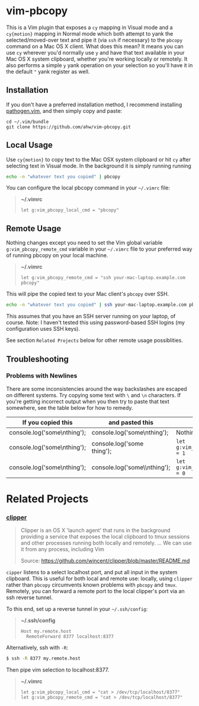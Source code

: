 vim-pbcopy
==========
This is a Vim plugin that exposes a `cy` mapping in Visual mode and a
`cy{motion}` mapping in Normal mode which both attempt to yank the
selected/moved-over text and pipe it (via `ssh` if necessary) to the
`pbcopy` command on a Mac OS X client. What does this mean? It means you can
use `cy` wherever you'd normally use `y` and have that text available in
your Mac OS X system clipboard, whether you're working locally or remotely.
It also performs a simple `y` yank operation on your selection so you'll
have it in the default `"` yank register as well.

Installation
------------
If you don't have a preferred installation method, I recommend
installing [pathogen.vim](https://github.com/tpope/vim-pathogen), and
then simply copy and paste:

    cd ~/.vim/bundle
    git clone https://github.com/ahw/vim-pbcopy.git


Local Usage
-----------
Use `cy{motion}` to copy text to the Mac OSX system clipboard or hit `cy`
after selecting text in Visual mode. In the background it is simply running
running 

```sh
echo -n "whatever text you copied" | pbcopy
```

You can configure the local pbcopy command in your `~/.vimrc` file:

> **~/.vimrc**
>
> ```vim
> let g:vim_pbcopy_local_cmd = "pbcopy"
> ```


Remote Usage
------------
Nothing changes except you need to set the Vim global variable
`g:vim_pbcopy_remote_cmd` variable in your `~/.vimrc` file to your preferred
way of running pbcopy on your local machine.

> **~/.vimrc**
>
> ```vim
> let g:vim_pbcopy_remote_cmd = "ssh your-mac-laptop.example.com pbcopy"
> ```

This will pipe the copied text to your Mac client's `pbcopy` over SSH.

```sh
echo -n "whatever text you copied" | ssh your-mac-laptop.example.com pbcopy
```

This assumes that you have an SSH server running on your laptop, of course.
Note: I haven't tested this using password-based SSH logins (my
configuration uses SSH keys).

See section `Related Projects` below for other remote usage possiblities. 

Troubleshooting
---------------

### Problems with Newlines
There are some inconsistencies around the way backslashes are escaped on
different systems. Try copying some text with `\` and `\n` characters. If
you're getting incorrect output when you then try to paste that text somewhere,
see the table below for how to remedy.


If you copied this          | and pasted this               | add this to ~/.vimrc
---                         | ---                           | ---
console.log('some\nthing'); | console.log('some\nthing');   | Nothing! It Just Works&trade;
console.log('some\nthing'); | console.log('some<br>thing'); | `let g:vim_pbcopy_escape_backslashes = 1`
console.log('some\nthing'); | console.log('some\\\nthing'); | `let g:vim_pbcopy_escape_backslashes = 0`


Related Projects
================

### [clipper](https://github.com/wincent/clipper)

> Clipper is an OS X 'launch agent' that runs in the background providing a
> service that exposes the local clipboard to tmux sessions and other
> processes running both locally and remotely. ... We can use it from any
> process, including Vim
>
> Source: https://github.com/wincent/clipper/blob/master/README.md

`cipper` listens to a select localhost port, and put all input in the system
clipboard.
This is useful for both local and remote use: locally, using `clipper` rather 
than `pbcopy` circumvents known problems with `pbcopy` and `tmux`. 
Remotely, you can forward a remote port to the local clipper's port via an
ssh reverse tunnel. 

To this end, set up a reverse tunnel in your `~/.ssh/config`:

> **~/.ssh/config**
>
> ```
> Host my.remote.host
>   RemoteForward 8377 localhost:8377
> ```

Alternatively, ssh with `-R`:

```sh
$ ssh -R 8377 my.remote.host
```

Then pipe vim selection to localhost:8377. 
> **~/.vimrc**
>
> ```vim
> let g:vim_pbcopy_local_cmd = "cat > /dev/tcp/localhost/8377"
> let g:vim_pbcopy_remote_cmd = "cat > /dev/tcp/localhost/8377"
> ```







